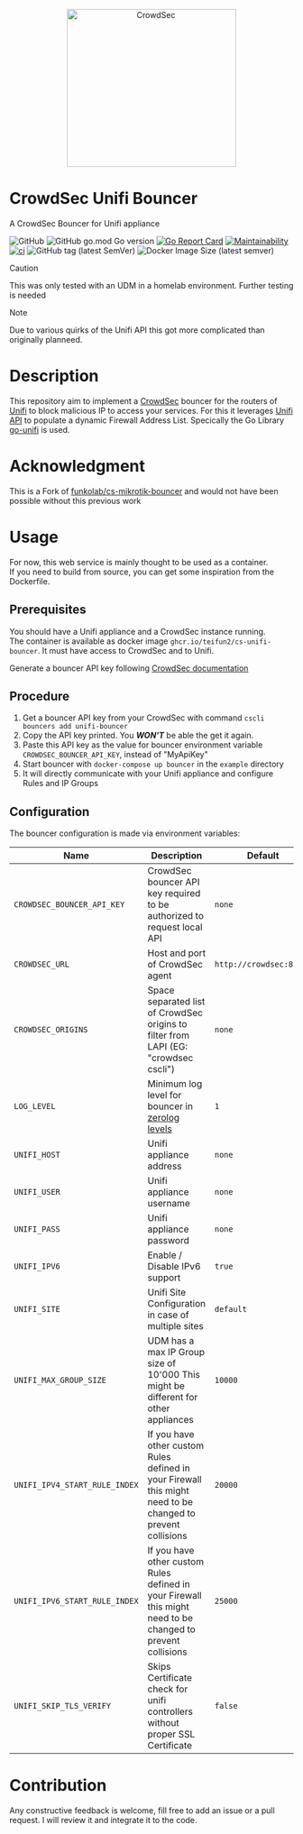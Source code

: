 <p align="center">
<img src="https://github.com/teifun2/cs-unifi-bouncer/raw/main/docs/assets/crowdsec_unifi_logo.png" alt="CrowdSec" title="CrowdSec" width="300" height="280" />
</p>

# CrowdSec Unifi Bouncer
A CrowdSec Bouncer for Unifi appliance

![GitHub](https://img.shields.io/github/license/teifun2/cs-unifi-bouncer)
![GitHub go.mod Go version](https://img.shields.io/github/go-mod/go-version/teifun2/cs-unifi-bouncer)
[![Go Report Card](https://goreportcard.com/badge/github.com/teifun2/cs-unifi-bouncer)](https://goreportcard.com/report/github.com/teifun2/cs-unifi-bouncer)
[![Maintainability](https://api.codeclimate.com/v1/badges/0104e64dccffc4b42f52/maintainability)](https://codeclimate.com/github/teifun2/cs-unifi-bouncer/maintainability)
[![ci](https://github.com/teifun2/cs-unifi-bouncer/actions/workflows/container-release.yaml/badge.svg)](https://github.com/teifun2/cs-unifi-bouncer/actions/workflows/container-release.yaml)
![GitHub tag (latest SemVer)](https://img.shields.io/github/v/tag/teifun2/cs-unifi-bouncer)
![Docker Image Size (latest semver)](https://img.shields.io/docker/image-size/teifun2/cs-unifi-bouncer)

> [!CAUTION]
> This was only tested with an UDM in a homelab environment. Further testing is needed

> [!NOTE]  
> Due to various quirks of the Unifi API this got more complicated than originally planneed.


# Description
This repository aim to implement a [CrowdSec](https://doc.crowdsec.net/) bouncer for the routers of [Unifi](https://www.ui.com/) to block malicious IP to access your services.
For this it leverages [Unifi API](https://ubntwiki.com/products/software/unifi-controller/api) to populate a dynamic Firewall Address List. Specically the Go Library [go-unifi](https://github.com/paultyng/go-unifi) is used.

# Acknowledgment
This is a Fork of [funkolab/cs-mikrotik-bouncer](https://github.com/funkolab/cs-mikrotik-bouncer) and would not have been possible without this previous work

# Usage
For now, this web service is mainly thought to be used as a container.   
If you need to build from source, you can get some inspiration from the Dockerfile.


## Prerequisites
You should have a Unifi appliance and a CrowdSec instance running.   
The container is available as docker image `ghcr.io/teifun2/cs-unifi-bouncer`. It must have access to CrowdSec and to Unifi.   

Generate a bouncer API key following [CrowdSec documentation](https://doc.crowdsec.net/docs/cscli/cscli_bouncers_add)

## Procedure
1. Get a bouncer API key from your CrowdSec with command `cscli bouncers add unifi-bouncer`
2. Copy the API key printed. You **_WON'T_** be able the get it again.
3. Paste this API key as the value for bouncer environment variable `CROWDSEC_BOUNCER_API_KEY`, instead of "MyApiKey"
4. Start bouncer with `docker-compose up bouncer` in the `example` directory
5. It will directly communicate with your Unifi appliance and configure Rules and IP Groups


## Configuration
The bouncer configuration is made via environment variables:

| Name                          | Description                                                                                                        | Default                 | Required |
|-------------------------------|--------------------------------------------------------------------------------------------------------------------|-------------------------|:--------:|
| `CROWDSEC_BOUNCER_API_KEY`    | CrowdSec bouncer API key required to be authorized to request local API                                            | `none`                  |    ✅   |
| `CROWDSEC_URL`                | Host and port of CrowdSec agent                                                                                    | `http://crowdsec:8080/` |    ✅   |
| `CROWDSEC_ORIGINS`            | Space separated list of CrowdSec origins to filter from LAPI (EG: "crowdsec cscli")                                | `none`                  |    ❌   |
| `LOG_LEVEL`                   | Minimum log level for bouncer in [zerolog levels](https://pkg.go.dev/github.com/rs/zerolog#readme-leveled-logging) | `1`                     |    ❌   |
| `UNIFI_HOST`                  | Unifi appliance address                                                                                            | `none`                  |    ✅   |
| `UNIFI_USER`                  | Unifi appliance username                                                                                           | `none`                  |    ✅   |
| `UNIFI_PASS`                  | Unifi appliance password                                                                                           | `none`                  |    ✅   |
| `UNIFI_IPV6`                  | Enable / Disable IPv6 support                                                                                      | `true`                  |    ❌   |
| `UNIFI_SITE`                  | Unifi Site Configuration in case of multiple sites                                                                 | `default`               |    ❌   |
| `UNIFI_MAX_GROUP_SIZE`        | UDM has a max IP Group size of 10'000 This might be different for other appliances                                 | `10000`                 |    ❌   |
| `UNIFI_IPV4_START_RULE_INDEX` | If you have other custom Rules defined in your Firewall this might need to be changed to prevent collisions        | `20000`                 |    ❌   |
| `UNIFI_IPV6_START_RULE_INDEX` | If you have other custom Rules defined in your Firewall this might need to be changed to prevent collisions        | `25000`                 |    ❌   |
| `UNIFI_SKIP_TLS_VERIFY`       | Skips Certificate check for unifi controllers without proper SSL Certificate                                       | `false`                 |    ❌   |

# Contribution
Any constructive feedback is welcome, fill free to add an issue or a pull request. I will review it and integrate it to the code.
